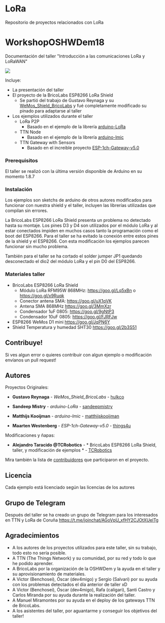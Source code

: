 # LoRa

Repositorio de proyectos relacionados con LoRa

# WorkshopOSHWDem18

Documentación del taller "Introducción a las comunicaciones LoRa y LoRaWAN"

[![](http://img.youtube.com/vi/2HwpRMHNrcs/0.jpg)](http://www.youtube.com/watch?v=2HwpRMHNrcs "Vídeo del taller en YouTube")

Incluye:

* La presentación del taller
* El proyecto de la BricoLabs ESP8266 LoRa Shield
  * Se partió del trabajo de Gustavo Reynaga y su [WeMos_Shield_BricoLabs](https://github.com/hulkco/LoRa/tree/master/WeMos_Shield_Bricolabs) y fué completamente modificado su pinado para adaptarse al taller
* Los ejemplos utilizados durante el taller
  * LoRa P2P
    * Basado en el ejemplo de la librería [arduino-LoRa](https://github.com/sandeepmistry/arduino-LoRa)
  * TTN Node
    * Basado en el ejemplo de la librería [arduino-lmic](https://github.com/matthijskooijman/arduino-lmic)
  * TTN Gateway with Sensors
    * Basado en el increible proyecto [ESP-1ch-Gateway-v5.0](https://github.com/things4u/ESP-1ch-Gateway-v5.0)

### Prerequisitos

El taller se realizó con la última versión disponible de Arduino en su momento 1.8.7

### Instalación
Los ejemplos son sketchs de arduino de otros autores modificados para funcionar con nuestra shield y el taller, incluyen las librerías utilizadas que compilan sin errores.

La BricoLabs ESP8266 LoRa Shield presenta un problema no detectado hasta su montaje. Los pines D3 y D4 son utilizados por el módulo LoRa y al estar conectados impiden en muchos casos tanto la programación como el boot del ESP8266. Para el taller se ha evitado la conexión entre estos pines de la shield y el ESP8266. Con esta modificación los ejemplos parecen funcionar sin mucho problema.

También para el taller se ha cortado el solder jumper JP1 quedando desconectado el dio2 del módulo LoRa y el pin D0 del ESP8266.

### Materiales taller

* BricoLabs ESP8266 LoRa Shield
  * Módulo LoRa RFM95W 868MHz: https://goo.gl/Lq5xBn o https://goo.gl/x9Ruqk
  * Conector antena SMA: https://goo.gl/uX1qVK
  * Antena SMA 868MHz https://goo.gl/3MmXzr
  * Condensador 1uF 0805: https://goo.gl/9gNtP3
  * Condensador 10uF 0805: https://goo.gl/FJRFJw
* ESP8266 WeMos D1 mini  https://goo.gl/JqPN6Y
* Shield Temperatura y humedad SHT30 https://goo.gl/2b3S51


## Contribuye!

Si ves algun error o quieres contribuir con algun ejemplo o modificación envíanos un pull request!

## Autores
Proyectos Originales:
* **Gustavo Reynaga** - *WeMos_Shield_BricoLabs* - [hulkco](https://github.com/hulkco)

* **Sandeep Mistry** - *arduino-LoRa* - [sandeepmistry](https://github.com/sandeepmistry)

* **Matthijs Kooijman** - *arduino-lmic* - [matthijskooijman](https://github.com/matthijskooijman)

* **Maarten Westenberg** - *ESP-1ch-Gateway-v5.0* - [things4u](https://github.com/things4u)

Modificaciones y ñapas:
* **Alejandro Taracido @TCRobotics** - * BricoLabs ESP8266 LoRa Shield, taller, y modificación de ejemplos * - [TCRobotics](https://github.com/TCRobotics)

Mira también la lista de [contribuidores](https://github.com/your/project/contributors) que participaron en el proyecto.

## Licencia

Cada ejemplo está licenciado según las licencias de los autores

## Grupo de Telegram
Después del taller se ha creado un grupo de Telegram para los interesados en TTN y LoRa de Coruña https://t.me/joinchat/AGoVpU_xfHY2CJOtXUelTg

## Agradecimientos

* A los autores de los proyectos utilizados para este taller, sin su trabajo, todo esto no sería posible.
* A TTN (The Things Network) y su comunidad, por su red y todo lo que he podido aprender.
* A BricoLabs por la organización de la OSHWDem y la ayuda en el taller y su aprovisionamiento de materiales.
* A Victor (Benchosei), Óscar (dev4migo) y Sergio (Salvari) por su ayuda con los problemas detectados el día anterior de taller xD
* A Victor (Benchosei), Óscar (dev4migo), Rafa (caligari), Santi Castro y Carlos Miranda por su ayuda durante la realización del taller.
* A Manuel Miramontes por su ayuda en el deploy de los gateways TTN de BricoLabs.
* A los asistentes del taller, por aguantarme y conseguir los objetivos del taller!
